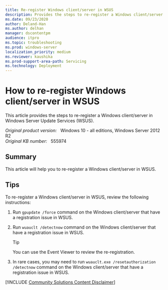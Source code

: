 ```yaml
---
title: Re-register Windows client/server in WSUS
description: Provides the steps to re-register a Windows client/server in WSUS.
ms.date: 09/23/2020
author: Deland-Han
ms.author: delhan
manager: dscontentpm
audience: itpro
ms.topic: troubleshooting
ms.prod: windows-server
localization_priority: medium
ms.reviewer: kaushika
ms.prod-support-area-path: Servicing
ms.technology: Deployment
---
```

# How to re-register Windows client/server in WSUS

This article provides the steps to re-register a Windows client/server in Windows Server Update Services (WSUS).

_Original product version:_ &nbsp; Windows 10 - all editions, Windows Server 2012 R2  
_Original KB number:_ &nbsp; 555974

## Summary

This article will help you to re-register a Windows client/server in WSUS.

## Tips

To re-register a Windows client/server in WSUS, review the following instructions:

1. Run `gpupdate /force` command on the Windows client/server that have a registration issue in WSUS.

2. Run `wuauclt /detectnow` command on the Windows client/server that have a registration issue in WSUS.

    > [!TIP]
    > You can use the Event Viewer to review the re-registration.

3. In rare cases, you may need to run `wuauclt.exe /resetauthorization /detectnow` command on the Windows client/server that have a registration issue in WSUS.

[!INCLUDE [Community Solutions Content Disclaimer](../../includes/community-solutions-content-disclaimer.md)]
